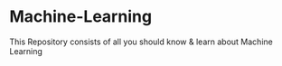 # Machine-Learning
This Repository consists of all you should know &amp; learn about Machine Learning

